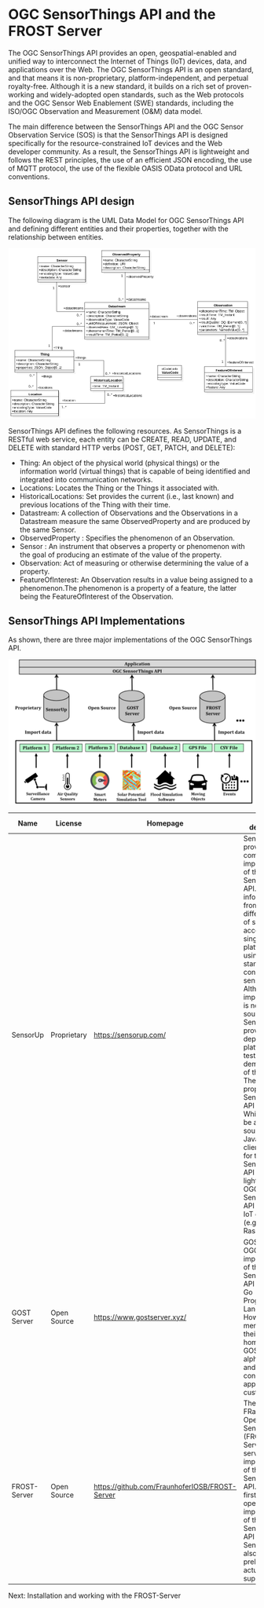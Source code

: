# OGC SensorThings API and the FROST Server

The OGC SensorThings API provides an open, geospatial-enabled and unified way to interconnect the Internet of Things (IoT) devices, data, and applications over the Web. The OGC SensorThings API is an open standard, and that means it is non-proprietary, platform-independent, and perpetual royalty-free. Although it is a new standard, it builds on a rich set of proven-working and widely-adopted open standards, such as the Web protocols and the OGC Sensor Web Enablement (SWE) standards, including the ISO/OGC Observation and Measurement (O&M) data model.

The main difference between the SensorThings API and the OGC Sensor Observation Service (SOS) is that the SensorThings API is designed specifically for the resource-constrained IoT devices and the Web developer community. As a result, the SensorThings API is lightweight and follows the REST principles, the use of an efficient JSON encoding, the use of MQTT protocol, the use of the flexible OASIS OData protocol and URL conventions.

## SensorThings API design
The following diagram is the UML Data Model for OGC SensorThings API and defining different entities and their properties, together with the relationship between entities.

![SensorThings API UML Model](../doc/images/SensorThings_API_data_model.png)

SensorThings API defines the following resources. As SensorThings is a RESTful web service, each entity can be CREATE, READ, UPDATE, and DELETE with standard HTTP verbs (POST, GET, PATCH, and DELETE):

* Thing: An object of the physical world (physical things) or the information world (virtual things) that is capable of being identified and integrated into communication networks.
* Locations: Locates the Thing or the Things it associated with.
* HistoricalLocations: Set provides the current (i.e., last known) and previous locations of the Thing with their time.
* Datastream: A collection of Observations and the Observations in a Datastream measure the same ObservedProperty and are produced by the same Sensor.
* ObservedProperty : Specifies the phenomenon of an Observation.
* Sensor : An instrument that observes a property or phenomenon with the goal of producing an estimate of the value of the property.
* Observation: Act of measuring or otherwise determining the value of a property.
* FeatureOfInterest: An Observation results in a value being assigned to a phenomenon.The phenomenon is a property of a feature, the latter being the FeatureOfInterest of the Observation.


## SensorThings API Implementations
As shown, there are three major implementations of the OGC SensorThings API.

![SensorThings API UML Model](../doc/images/STA_Implementations.png)

Name | License | Homepage | Short description
------------ | ------------- | ------------- | -------------
SensorUp | Proprietary | https://sensorup.com/ | SensorUp Inc. provides a complete implementation of the SensorThings API. It makes information from all different kinds of sensors accessible in a single platform, by using open standards to connect the sensors. Although this implementation is not open-source, SensorUp provides deployment platforms for testing and demonstration of the API. There is also a proposal from SensorThings API titled Whiskers, will be an open source Javascript client library for the OGC SensorThings API and a light-weight OGC SensorThings API server for IoT gateways (e.g., Raspberry Pi).
GOST Server | Open Source | https://www.gostserver.xyz/ | GOST is an OGC compliant implementation of the OGC SensorThings API written in Go Programmaing Language. However, as mentioned in their homepage, GOST is an alpha software and is not (yet) considered appropriate for customer use.  
FROST-Server | Open Source | https://github.com/FraunhoferIOSB/FROST-Server | The FRaunhofer Opensource SensorThings (FROST) Server is a server implementation of the OGC SensorThings API. It is the first complete, open-source implementation of the OGC SensorThings API Part 1: Sensing. It now also includes preliminary actuation support.

Next: Installation and working with the FROST-Server
